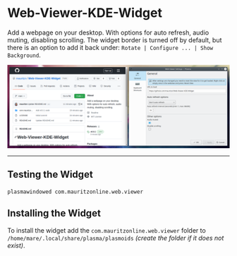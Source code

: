 # Web-Viewer-KDE-Widget
Add a webpage on your desktop. With options for auto refresh, audio muting, disabling scrolling. The widget border is turned off by default, but there is an option to add it back under: ```Rotate | Configure ... | Show Background```. 

![Example 1, PNG](https://raw.githubusercontent.com/mauritzn/Web-Viewer-KDE-Widget/main/screenshot_1.png)

---

## Testing the Widget

```
plasmawindowed com.mauritzonline.web.viewer
```

## Installing the Widget

To install the widget add the `com.mauritzonline.web.viewer` folder to `/home/mare/.local/share/plasma/plasmoids` *(create the folder if it does not exist)*.
